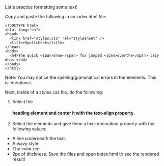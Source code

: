 Let's practice formatting some text!

Copy and paste the following in an index.html file:
```
<!DOCTYPE html>
<html lang="en">
<head>
  <link href="styles.css" rel="stylesheet" />
  <title>Spellcheck</title>
</head>
<body>
  <h4>The quick <span>brwn</span> fox jumped <span>overthe</span> lazy dogs.</h4>
</body>
</html>
```
Note: You may notice the spelling/grammatical errors in the <span> elements. This is intentional.

Next, inside of a styles.css file, do the following:

1. Select the <h4> heading element and center it with the text-align property.
2. Select the <span> elements and give them a text-decoration property with the following values:
- A line underneath the text.
- A wavy style.
- The color red.
- 2px of thickness.
Save the files and open index.html to see the rendered result!

